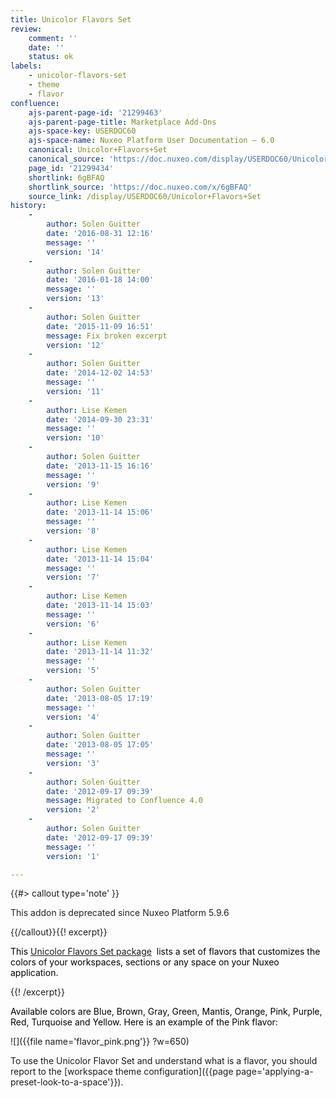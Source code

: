 ```yaml
---
title: Unicolor Flavors Set
review:
    comment: ''
    date: ''
    status: ok
labels:
    - unicolor-flavors-set
    - theme
    - flavor
confluence:
    ajs-parent-page-id: '21299463'
    ajs-parent-page-title: Marketplace Add-Ons
    ajs-space-key: USERDOC60
    ajs-space-name: Nuxeo Platform User Documentation — 6.0
    canonical: Unicolor+Flavors+Set
    canonical_source: 'https://doc.nuxeo.com/display/USERDOC60/Unicolor+Flavors+Set'
    page_id: '21299434'
    shortlink: 6gBFAQ
    shortlink_source: 'https://doc.nuxeo.com/x/6gBFAQ'
    source_link: /display/USERDOC60/Unicolor+Flavors+Set
history:
    - 
        author: Solen Guitter
        date: '2016-08-31 12:16'
        message: ''
        version: '14'
    - 
        author: Solen Guitter
        date: '2016-01-18 14:00'
        message: ''
        version: '13'
    - 
        author: Solen Guitter
        date: '2015-11-09 16:51'
        message: Fix broken excerpt
        version: '12'
    - 
        author: Solen Guitter
        date: '2014-12-02 14:53'
        message: ''
        version: '11'
    - 
        author: Lise Kemen
        date: '2014-09-30 23:31'
        message: ''
        version: '10'
    - 
        author: Solen Guitter
        date: '2013-11-15 16:16'
        message: ''
        version: '9'
    - 
        author: Lise Kemen
        date: '2013-11-14 15:06'
        message: ''
        version: '8'
    - 
        author: Lise Kemen
        date: '2013-11-14 15:04'
        message: ''
        version: '7'
    - 
        author: Lise Kemen
        date: '2013-11-14 15:03'
        message: ''
        version: '6'
    - 
        author: Lise Kemen
        date: '2013-11-14 11:32'
        message: ''
        version: '5'
    - 
        author: Solen Guitter
        date: '2013-08-05 17:19'
        message: ''
        version: '4'
    - 
        author: Solen Guitter
        date: '2013-08-05 17:05'
        message: ''
        version: '3'
    - 
        author: Solen Guitter
        date: '2012-09-17 09:39'
        message: Migrated to Confluence 4.0
        version: '2'
    - 
        author: Solen Guitter
        date: '2012-09-17 09:39'
        message: ''
        version: '1'

---
```

{{#> callout type='note' }}

<div class="message-content">

<span style="color: rgb(34,34,34);">This addon is deprecated since Nuxeo Platform 5.9.6</span>

</div>

{{/callout}}{{! excerpt}}

<span style="color: rgb(0,0,0);">This <span style="color: rgb(0,0,0);">[Unicolor Flavors Set package](https://connect.nuxeo.com/nuxeo/site/marketplace/package/nuxeo-flavors-unicolor)</span> &nbsp;lists a set of flavors that customizes the colors of&nbsp;your workspaces, sections or any space on your Nuxeo application.</span>

{{! /excerpt}}

<span style="color: rgb(0,0,0);">Available colors are Blue, Brown, Gray, Green, Mantis, Orange, Pink, Purple, Red, Turquoise and Yellow. Here is an example of the Pink flavor:</span>

![]({{file name='flavor_pink.png'}} ?w=650)

To use the Unicolor Flavor Set and understand what is a flavor, you should report to the [workspace theme configuration]({{page page='applying-a-preset-look-to-a-space'}}).

&nbsp;